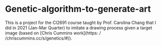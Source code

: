 # Genetic-algorithm-to-generate-art
This is a project for the CI2691 course taught by Prof. Carolina Chang that I did in 2021 (Jan-Mar Quarter) to imitate a drawing process given a target image (based on [Chris Cummins work](https: / /chriscummins.cc/s/genetics/#)).
